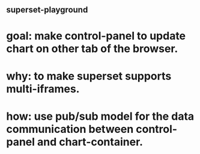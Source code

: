## superset-playground

# goal: make control-panel to update chart on other tab of the browser.
# why: to make superset supports multi-iframes.
# how: use pub/sub model for the data communication between control-panel and chart-container.

